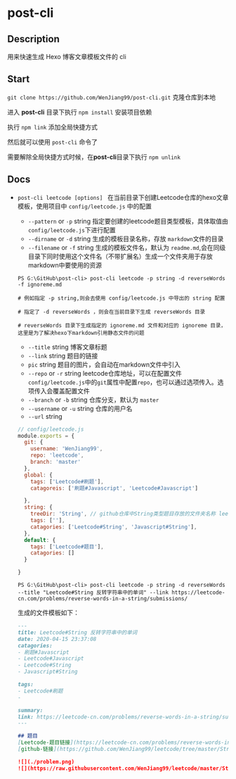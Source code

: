# post-cli

## Description

用来快速生成 Hexo 博客文章模板文件的 cli

## Start

`git clone https://github.com/WenJiang99/post-cli.git` 克隆仓库到本地   

进入 **post-cli** 目录下执行 `npm install` 安装项目依赖   

执行 `npm link` 添加全局快捷方式    

然后就可以使用 `post-cli` 命令了   

需要解除全局快捷方式时候，在**post-cli**目录下执行 `npm unlink`


## Docs

- `post-cli leetcode [options] ` 在当前目录下创建Leetcode仓库的hexo文章模板，使用项目中 `config/leetcode.js` 中的配置
  - `--pattern` or `-p`   string 指定要创建的leetcode题目类型模板，具体取值由 `config/leetcode.js`下进行配置
  - `--dirname` or `-d`   string 生成的模板目录名称，存放 `markdown`文件的目录
  - `--filename` or `-f`  string 生成的模板文件名，默认为 `readme.md`,会在同级目录下同时使用这个文件名（不带扩展名）生成一个文件夹用于存放markdown中要使用的资源

  ```shell
  PS G:\GitHub\post-cli> post-cli leetcode -p string -d reverseWords -f ignoreme.md

  # 例如指定 -p string,则会去使用 config/leetcode.js 中导出的 string 配置

  # 指定了 -d reverseWords ，则会在当前目录下生成 reverseWords 目录

  # reverseWords 目录下生成指定的 ignoreme.md 文件和对应的 ignoreme 目录，这里是为了解决hexo下markdown引用静态文件的问题
  ```
  - `--title`  string 博客文章标题
  - `--link`  string  题目的链接
  - `pic`  string 题目的图片，会自动在markdown文件中引入
  - `--repo` or `-r`  string  leetcode仓库地址，可以在配置文件`config/leetcode.js`中的`git`属性中配置`repo`，也可以通过选项传入。选项传入会覆盖配置文件
  - `--branch` or `-b`  string 仓库分支，默认为 `master`
  - `--username` or `-u`    string 仓库的用户名
  - `--url`   string  

  ```js
  // config/leetcode.js
  module.exports = {
    git: {
      username: 'WenJiang99',
      repo: 'leetcode',
      branch: 'master'
    },
    global: {
      tags: ['Leetcode#刷题'],
      catagoreis: ['刷题#Javascript', 'Leetcode#Javascript']

    },
    string: {
      treeDir: 'String', // github仓库中String类型题目存放的文件夹名称 leetcode/String
      tags: [''],
      catagories: ['Leetcode#String', 'Javascript#String'],
    },
    default: {
      tags: ['Leetcode#题目'],
      catagories: []
    }

  }
  ```

  ```shell
  PS G:\GitHub\post-cli> post-cli leetcode -p string -d reverseWords --title "Leetcode#String 反转字符串中的单词" --link https://leetcode-cn.com/problems/reverse-words-in-a-string/submissions/
  ```
  生成的文件模板如下：

  ```markdown
  ---
  title: Leetcode#String 反转字符串中的单词
  date: 2020-04-15 23:37:08 
  catagories: 
  - 刷题#Javascript 
  - Leetcode#Javascript 
  - Leetcode#String 
  - Javascript#String 

  tags: 
  - Leetcode#刷题 
  -  

  summary: 
  link: https://leetcode-cn.com/problems/reverse-words-in-a-string/submissions/
  ---

  ## 题目
  [Leetcode-题目链接](https://leetcode-cn.com/problems/reverse-words-in-a-string/submissions/)
  [github-链接](https://github.com/WenJiang99/leetcode/tree/master/String/reverseWords)

  ![](./problem.png)
  ![](https://raw.githubusercontent.com/WenJiang99/leetcode/master/String/reverseWords/problem.png)
  ```